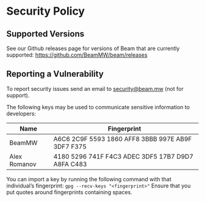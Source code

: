 # Security Policy

## Supported Versions

See our Github releases page for versions of Beam that are currently supported: https://github.com/BeamMW/beam/releases

## Reporting a Vulnerability

To report security issues send an email to security@beam.mw (not for support).

The following keys may be used to communicate sensitive information to developers:

| Name | Fingerprint |
|------|-------------|
| BeamMW | A6C6 2C9F 5593 1860 AFF8 3BBB 997E AB9F 3DF7 F375 |
| Alex Romanov | 4180 5296 741F F4C3 ADEC 3DF5 17B7 D9D7 A8FA C483 |


You can import a key by running the following command with that individual’s fingerprint: `gpg --recv-keys "<fingerprint>"` Ensure that you put quotes around fingerprints containing spaces.

